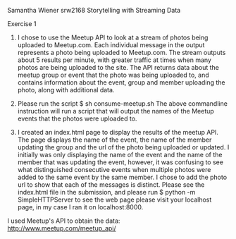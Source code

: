 Samantha Wiener
srw2168
Storytelling with Streaming Data

Exercise 1

1. I chose to use the Meetup API to look at a stream of photos being uploaded to Meetup.com. 
Each individual message in the output represents a photo being uploaded to Meetup.com. The 
stream outputs about 5 results per minute, with greater traffic at times when many photos 
are being uploaded to the site. The API returns data about the meetup group or event that the 
photo was being uploaded to, and contains information about the event, group and member uploading
the photo, along with additional data. 

2. Please run the script $ sh consume-meetup.sh
The above commandline instruction will run a script that will output the names of the Meetup events that
the photos were uploaded to.

3. I created an index.html page to display the results of the meetup API. The page displays the name of the event,
the name of the member updating the group and the url of the photo being uploaded or updated. 
I initially was only displaying the name of the event and the name of the member that was updating 
the event, however, it was confusing to see what distinguished consecutive events when multiple photos were added to the same
event by the same member. 
I chose to add the photo url to show that each of the messages is distinct.
Please see the index.html file in the submission, and please run 
$ python -m SimpleHTTPServer 
to see the web page please visit your localhost page, in my case I ran it on localhost:8000. 

I used Meetup's API to obtain the data: http://www.meetup.com/meetup_api/

